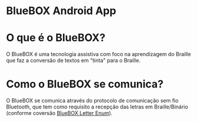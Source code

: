# BlueBOX Android App

# O que é o BlueBOX?
O BlueBOX é uma tecnologia assistiva com foco na aprendizagem do Braille que faz a conversão de textos em "tinta" para o Braille.

# Como o BlueBOX se comunica?
O BlueBOX se comunica através do protocolo de comunicação sem fio Bluetooth, que tem como requisito a recepção das letras em Braille/Binário (conforme coversão [BlueBOX Letter Enum](https://github.com/meyer20/BlueBOX/blob/master/app/src/main/java/com/bluebox/LetterEnum.java)).
